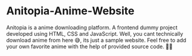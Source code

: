 # Anitopia-Anime-Website
Anitopia is a anime downloading platform. A frontend dummy project developed using HTML, CSS and JavaScript. Well, you cant technically download anime from here 😅, its just a sample website. Feel free to add your own favorite anime with the help of provided source code. 👍🏻
